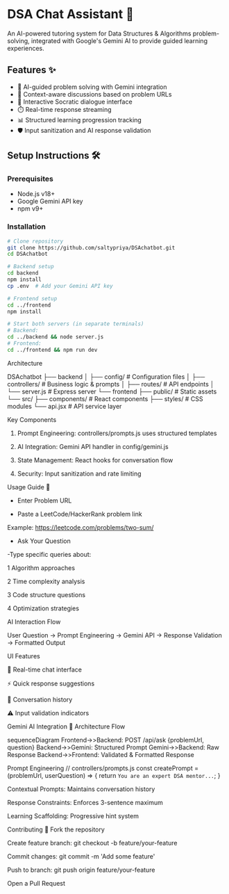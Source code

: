 # DSA Chat Assistant 🤖

An AI-powered tutoring system for Data Structures & Algorithms problem-solving, integrated with Google's Gemini AI to provide guided learning experiences.

## Features ✨

- 🧠 AI-guided problem solving with Gemini integration
- 🔗 Context-aware discussions based on problem URLs
- 💬 Interactive Socratic dialogue interface
- ⏱️ Real-time response streaming
- 📊 Structured learning progression tracking
- 🛡️ Input sanitization and AI response validation

## Setup Instructions 🛠️

### Prerequisites

- Node.js v18+
- Google Gemini API key
- npm v9+

### Installation

```bash
# Clone repository
git clone https://github.com/saltypriya/DSAchatbot.git
cd DSAchatbot

# Backend setup
cd backend
npm install
cp .env  # Add your Gemini API key

# Frontend setup
cd ../frontend
npm install

# Start both servers (in separate terminals)
# Backend:
cd ../backend && node server.js
# Frontend:
cd ../frontend && npm run dev
```
Architecture 

DSAchatbot
├── backend
│   ├── config/          # Configuration files
│   ├── controllers/     # Business logic & prompts
│   ├── routes/          # API endpoints
│   └── server.js        # Express server
└── frontend
    ├── public/          # Static assets
    └── src/
        ├── components/  # React components
        ├── styles/      # CSS modules
        └── api.jsx      # API service layer


Key Components

1. Prompt Engineering: controllers/prompts.js uses structured templates

2. AI Integration: Gemini API handler in config/gemini.js

3. State Management: React hooks for conversation flow

4. Security: Input sanitization and rate limiting

Usage Guide 🚀
- Enter Problem URL

- Paste a LeetCode/HackerRank problem link

Example: https://leetcode.com/problems/two-sum/

- Ask Your Question

-Type specific queries about:

 1 Algorithm approaches

 2 Time complexity analysis

 3 Code structure questions

 4 Optimization strategies

 AI Interaction Flow

User Question → Prompt Engineering → Gemini API → Response Validation → Formatted Output

UI Features

💬 Real-time chat interface

⚡ Quick response suggestions

📜 Conversation history

⚠️ Input validation indicators

Gemini AI Integration 🧠
Architecture Flow

sequenceDiagram
    Frontend->>Backend: POST /api/ask {problemUrl, question}
    Backend->>Gemini: Structured Prompt
    Gemini->>Backend: Raw Response
    Backend->>Frontend: Validated & Formatted Response

Prompt Engineering
// controllers/prompts.js
const createPrompt = (problemUrl, userQuestion) => {
  return `You are an expert DSA mentor...`;
}

Contextual Prompts: Maintains conversation history

Response Constraints: Enforces 3-sentence maximum

Learning Scaffolding: Progressive hint system

Contributing 🤝
Fork the repository

Create feature branch: git checkout -b feature/your-feature

Commit changes: git commit -m 'Add some feature'

Push to branch: git push origin feature/your-feature

Open a Pull Request
